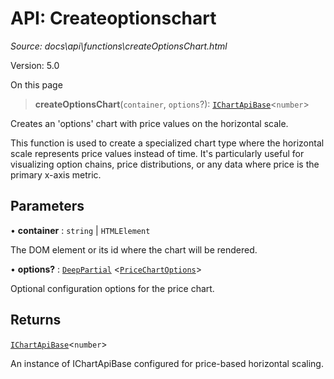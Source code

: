 # API: Createoptionschart

*Source: docs\api\functions\createOptionsChart.html*

Version: 5.0

On this page

> **createOptionsChart**(`container`, `options`?): [`IChartApiBase`](../interfaces/IChartApiBase.md)<`number`>

Creates an 'options' chart with price values on the horizontal scale.

This function is used to create a specialized chart type where the horizontal scale represents price values instead of time. It's particularly useful for visualizing option chains, price distributions, or any data where price is the primary x-axis metric.

## Parameters[​](createOptionsChart.html#parameters "Direct link to Parameters")

• **container** : `string` | `HTMLElement`

The DOM element or its id where the chart will be rendered.

• **options?** : [`DeepPartial`](../type-aliases/DeepPartial.md) <[`PriceChartOptions`](../interfaces/PriceChartOptions.md)>

Optional configuration options for the price chart.

## Returns[​](createOptionsChart.html#returns "Direct link to Returns")

[`IChartApiBase`](../interfaces/IChartApiBase.md)<`number`>

An instance of IChartApiBase configured for price-based horizontal scaling.
